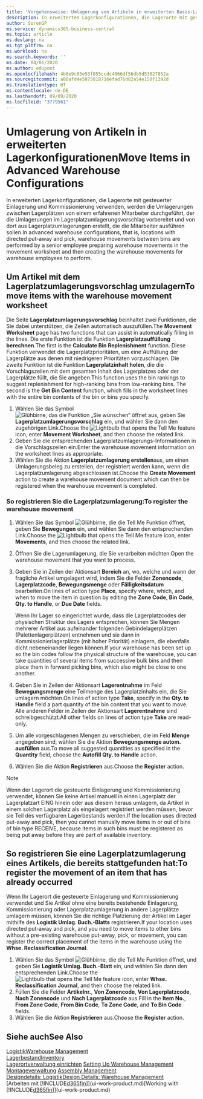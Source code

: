 ```yaml
---
title: 'Vorgehensweise: Umlagerung von Artikeln in erweiterten Basis-Lagerkonfigurationen | Microsoft Docs'
description: In erweiterten Lagerkonfigurationen, die Lagerorte mit gesteuerter Einlagerung und Kommissionierung verwenden, werden die Umlagerungen zwischen Lagerplätzen von einem erfahrenen Mitarbeiter durchgeführt, der die Umlagerungen im Lagerplatzumlagerungsvorschlag vorbereitet und von dort aus Lagerplatzumlagerungen erstellt, die die Mitarbeiter ausführen sollen.
author: SorenGP
ms.service: dynamics365-business-central
ms.topic: article
ms.devlang: na
ms.tgt_pltfrm: na
ms.workload: na
ms.search.keywords: ''
ms.date: 04/01/2020
ms.author: edupont
ms.openlocfilehash: 4b6e9c03e93f055ccdc4066df56db5d53027852a
ms.sourcegitcommit: a80afd4e5075018716efad76d82a54e158f1392d
ms.translationtype: HT
ms.contentlocale: de-DE
ms.lasthandoff: 09/09/2020
ms.locfileid: "3779561"
---
```

# <a name="move-items-in-advanced-warehouse-configurations"></a><span data-ttu-id="ba544-103">Umlagerung von Artikeln in erweiterten Lagerkonfigurationen</span><span class="sxs-lookup"><span data-stu-id="ba544-103">Move Items in Advanced Warehouse Configurations</span></span>
<span data-ttu-id="ba544-104">In erweiterten Lagerkonfigurationen, die Lagerorte mit gesteuerter Einlagerung und Kommissionierung verwenden, werden die Umlagerungen zwischen Lagerplätzen von einem erfahrenen Mitarbeiter durchgeführt, der die Umlagerungen im Lagerplatzumlagerungsvorschlag vorbereitet und von dort aus Lagerplatzumlagerungen erstellt, die die Mitarbeiter ausführen sollen.</span><span class="sxs-lookup"><span data-stu-id="ba544-104">In advanced warehouse configurations, that is, locations with directed put-away and pick, warehouse movements between bins are performed by a senior employee preparing warehouse movements in the movement worksheet and then creating the warehouse movements for warehouse employees to perform.</span></span>  

## <a name="to-move-items-with-the-warehouse-movement-worksheet"></a><span data-ttu-id="ba544-105">Um Artikel mit dem Lagerplatzumlagerungsvorschlag umzulagern</span><span class="sxs-lookup"><span data-stu-id="ba544-105">To move items with the warehouse movement worksheet</span></span>
<span data-ttu-id="ba544-106">Die Seite **Lagerplatzumlagerungsvorschlag** beinhaltet zwei Funktionen, die Sie dabei unterstützen, die Zeilen automatisch auszufüllen.</span><span class="sxs-lookup"><span data-stu-id="ba544-106">The **Movement Worksheet** page has two functions that can assist in automatically filling in the lines.</span></span> <span data-ttu-id="ba544-107">Die erste Funktion ist die Funktion **Lagerplatzauffüllung berechnen**.</span><span class="sxs-lookup"><span data-stu-id="ba544-107">The first is the **Calculate Bin Replenishment** function.</span></span> <span data-ttu-id="ba544-108">Diese Funktion verwendet die Lagerplatzprioritäten, um eine Auffüllung der Lagerplätze aus denen mit niedrigeren Prioritäten vorzuschlagen. Die zweite Funktion ist die Funktion **Lagerplatzinhalt holen**, die die Vorschlagszeilen mit dem gesamten Inhalt des Lagerplatzes oder der Lagerplätze füllt, die Sie angeben.</span><span class="sxs-lookup"><span data-stu-id="ba544-108">This function uses the bin rankings to suggest replenishment for high-ranking bins from low-ranking bins. The second is the **Get Bin Content** function, which fills in the worksheet lines with the entire bin contents of the bin or bins you specify.</span></span>

1.  <span data-ttu-id="ba544-109">Wählen Sie das Symbol ![Glühbirne, das die Funktion „Sie wünschen“ öffnet](media/ui-search/search_small.png "Was möchten Sie tun?") aus, geben Sie **Lagerplatzumlagerungsvorschlag** ein, und wählen Sie dann den zugehörigen Link.</span><span class="sxs-lookup"><span data-stu-id="ba544-109">Choose the ![Lightbulb that opens the Tell Me feature](media/ui-search/search_small.png "Tell me what you want to do") icon, enter **Movement Worksheet**, and then choose the related link.</span></span>  
2.  <span data-ttu-id="ba544-110">Geben Sie die entsprechenden Lagerplatzumlagerungs-Informationen in die Vorschlagszeilen ein.</span><span class="sxs-lookup"><span data-stu-id="ba544-110">Enter the warehouse movement information on the worksheet lines as appropriate.</span></span>  
3. <span data-ttu-id="ba544-111">Wählen Sie die Aktion **Lagerplatzumlagerung erstellen**aus, um einen Umlagerungsbeleg zu erstellen, der registriert werden kann, wenn die Lagerplatzumlagerung abgeschlossen ist.</span><span class="sxs-lookup"><span data-stu-id="ba544-111">Choose the **Create Movement** action to create a warehouse movement document which can then be registered when the warehouse movement is completed.</span></span>  

### <a name="to-register-the-warehouse-movement"></a><span data-ttu-id="ba544-112">So registrieren Sie die Lagerplatzumlagerung:</span><span class="sxs-lookup"><span data-stu-id="ba544-112">To register the warehouse movement</span></span>  
1.  <span data-ttu-id="ba544-113">Wählen Sie das Symbol ![Glühbirne, die die Tell Me Funktion öffnet](media/ui-search/search_small.png "Was möchten Sie tun?"), geben Sie **Bewegungen** ein, und wählen Sie dann den entsprechenden Link.</span><span class="sxs-lookup"><span data-stu-id="ba544-113">Choose the ![Lightbulb that opens the Tell Me feature](media/ui-search/search_small.png "Tell me what you want to do") icon, enter **Movements**, and then choose the related link.</span></span>  
2.  <span data-ttu-id="ba544-114">Öffnen Sie die Lagerumlagerung, die Sie verarbeiten möchten.</span><span class="sxs-lookup"><span data-stu-id="ba544-114">Open the warehouse movement that you want to process.</span></span>  
3.  <span data-ttu-id="ba544-115">Geben Sie in Zeilen der Aktionsart **Bereich** an, wo, welche und wann der fragliche Artikel umgelagert wird, indem Sie die Felder **Zonencode**, **Lagerplatzcode**, **Bewegungsmenge** oder **Fälligkeitsdatum** bearbeiten.</span><span class="sxs-lookup"><span data-stu-id="ba544-115">On lines of action type **Place**, specify where, which, and when to move the item in question by editing the **Zone Code**, **Bin Code**, **Qty. to Handle**, or **Due Date** fields.</span></span>  

    <span data-ttu-id="ba544-116">Wenn Ihr Lager so eingerichtet wurde, dass die Lagerplatzcodes der physischen Struktur des Lagers entsprechen, können Sie Mengen mehrerer Artikel aus aufeinander folgenden Gebindelagerplätzen (Palettenlagerplätzen) entnehmen und sie dann in Kommissionierlagerplätze (mit hoher Priorität) einlagern, die ebenfalls dicht nebeneinander liegen können.</span><span class="sxs-lookup"><span data-stu-id="ba544-116">If your warehouse has been set up so the bin codes follow the physical structure of the warehouse, you can take quantities of several items from successive bulk bins and then place them in forward picking bins, which also might be close to one another.</span></span>  
4.  <span data-ttu-id="ba544-117">Geben Sie in Zeilen der Aktionsart **Lagerentnahme** im Feld **Bewegungsmenge** eine Teilmenge des Lagerplatzinhalts ein, die Sie umlagern möchten.</span><span class="sxs-lookup"><span data-stu-id="ba544-117">On lines of action type **Take**, specify in the **Qty. to Handle** field a part quantity of the bin content that you want to move.</span></span> <span data-ttu-id="ba544-118">Alle anderen Felder in Zeilen der Aktionsart **Lagerentnahme** sind schreibgeschützt.</span><span class="sxs-lookup"><span data-stu-id="ba544-118">All other fields on lines of action type **Take** are read-only.</span></span>  
5.  <span data-ttu-id="ba544-119">Um alle vorgeschlagenen Mengen zu verschieben, die im Feld **Menge** angegeben sind, wählen Sie die Aktion **Bewegungsmenge autom. ausfüllen** aus.</span><span class="sxs-lookup"><span data-stu-id="ba544-119">To move all suggested quantities as specified in the **Quantity** field, choose the **Autofill Qty. to Handle** action.</span></span>  
6. <span data-ttu-id="ba544-120">Wählen Sie die Aktion **Registrieren** aus.</span><span class="sxs-lookup"><span data-stu-id="ba544-120">Choose the **Register** action.</span></span>  

> [!NOTE]  
>  <span data-ttu-id="ba544-121">Wenn der Lagerort die gesteuerte Einlagerung und Kommissionierung verwendet, können Sie keine Artikel manuell in einen Lagerplatz der Lagerplatzart EING hinein oder aus diesem heraus umlagern, da Artikel in einem solchen Lagerplatz als eingelagert registriert werden müssen, bevor sie Teil des verfügbaren Lagerbestands werden.</span><span class="sxs-lookup"><span data-stu-id="ba544-121">If the location uses directed put-away and pick, then you cannot manually move items in or out of bins of bin type RECEIVE, because items in such bins must be registered as being put away before they are part of available inventory.</span></span>

## <a name="to-register-the-movement-of-an-item-that-has-already-occurred"></a><span data-ttu-id="ba544-122">So registrieren Sie eine Lagerplatzumlagerung eines Artikels, die bereits stattgefunden hat:</span><span class="sxs-lookup"><span data-stu-id="ba544-122">To register the movement of an item that has already occurred</span></span>  
<span data-ttu-id="ba544-123">Wenn Ihr Lagerort die gesteuerte Einlagerung und Kommissionierung verwendet und Sie Artikel ohne eine bereits bestehende Einlagerung, Kommissionierung oder Lagerplatzumlagerung in andere Lagerplätze umlagern müssen, können Sie die richtige Platzierung der Artikel im Lager mithilfe des **Logistik Umlag. Buch.-Blatts** registrieren.</span><span class="sxs-lookup"><span data-stu-id="ba544-123">If your location uses directed put-away and pick, and you need to move items to other bins without a pre-existing warehouse put-away, pick, or movement, you can register the correct placement of the items in the warehouse using the **Whse. Reclassification Journal**.</span></span>

1.  <span data-ttu-id="ba544-124">Wählen Sie das Symbol ![Glühbirne, die die Tell Me Funktion öffnet](media/ui-search/search_small.png "Tell Me-Funktion"), und geben Sie **Logistik Umlag. Buch.-Blatt** ein, und wählen Sie dann den entsprechenden Link.</span><span class="sxs-lookup"><span data-stu-id="ba544-124">Choose the ![Lightbulb that opens the Tell Me feature](media/ui-search/search_small.png "Tell me what you want to do") icon, enter **Whse. Reclassification Journal**, and then choose the related link.</span></span>  
2.  <span data-ttu-id="ba544-125">Füllen Sie die Felder **Artikelnr.**, **Von Zonencode**, **Von Lagerplatzcode**, **Nach Zonencode** und **Nach Lagerplatzcode** aus.</span><span class="sxs-lookup"><span data-stu-id="ba544-125">Fill in the **Item No.**, **From Zone Code**, **From Bin Code**, **To Zone Code**, and **To Bin Code** fields.</span></span>  
3.  <span data-ttu-id="ba544-126">Wählen Sie die Aktion **Registrieren** aus.</span><span class="sxs-lookup"><span data-stu-id="ba544-126">Choose the **Register** action.</span></span>  

## <a name="see-also"></a><span data-ttu-id="ba544-127">Siehe auch</span><span class="sxs-lookup"><span data-stu-id="ba544-127">See Also</span></span>  
[<span data-ttu-id="ba544-128">Logistik</span><span class="sxs-lookup"><span data-stu-id="ba544-128">Warehouse Management</span></span>](warehouse-manage-warehouse.md)  
[<span data-ttu-id="ba544-129">Lagerbestand</span><span class="sxs-lookup"><span data-stu-id="ba544-129">Inventory</span></span>](inventory-manage-inventory.md)  
<span data-ttu-id="ba544-130">[Lagerortverwaltung einrichten](warehouse-setup-warehouse.md)   </span><span class="sxs-lookup"><span data-stu-id="ba544-130">[Setting Up Warehouse Management](warehouse-setup-warehouse.md)   </span></span>  
<span data-ttu-id="ba544-131">[Montageverwaltung](assembly-assemble-items.md)  </span><span class="sxs-lookup"><span data-stu-id="ba544-131">[Assembly Management](assembly-assemble-items.md)  </span></span>  
[<span data-ttu-id="ba544-132">Designdetails: Logistik</span><span class="sxs-lookup"><span data-stu-id="ba544-132">Design Details: Warehouse Management</span></span>](design-details-warehouse-management.md)  
<span data-ttu-id="ba544-133">[Arbeiten mit [!INCLUDE[d365fin](includes/d365fin_md.md)]](ui-work-product.md)</span><span class="sxs-lookup"><span data-stu-id="ba544-133">[Working with [!INCLUDE[d365fin](includes/d365fin_md.md)]](ui-work-product.md)</span></span>
